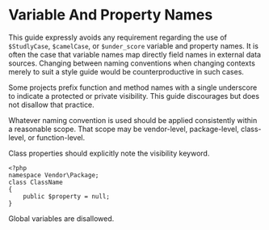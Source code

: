 Variable And Property Names
===========================

This guide expressly avoids any requirement regarding the use of `$StudlyCase`, `$camelCase`, or `$under_score` variable and property names.  It is often the case that variable names map directly field names in external data sources. Changing between naming conventions when changing contexts merely to suit a style guide would be counterproductive in such cases.

Some projects prefix function and method names with a single underscore to indicate a protected or private visibility. This guide discourages but does not disallow that practice.

Whatever naming convention is used should be applied consistently within a reasonable scope. That scope may be vendor-level, package-level, class-level, or function-level.

Class properties should explicitly note the visibility keyword.

    <?php
    namespace Vendor\Package;
    class ClassName
    {
        public $property = null;
    }

Global variables are disallowed.
